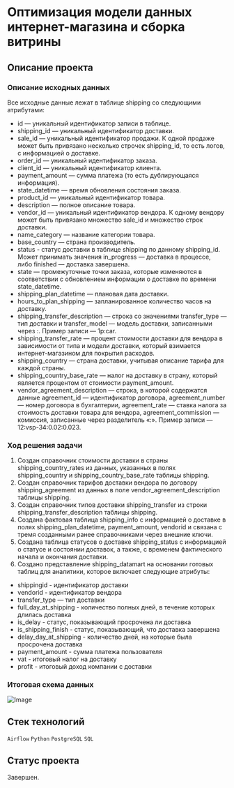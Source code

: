 # Оптимизация модели данных интернет-магазина и сборка витрины

## Описание проекта

### Описание исходных данных

Все исходные данные лежат в таблице shipping со следующими атрибутами:
- id — уникальный идентификатор записи в таблице.
- shipping_id — уникальный идентификатор доставки.
- sale_id — уникальный идентификатор продажи. К одной продаже может быть привязано несколько строчек shipping_id, то есть логов, с информацией о доставке.
- order_id — уникальный идентификатор заказа.
- client_id — уникальный идентификатор клиента.
- payment_amount — сумма платежа (то есть дублирующаяся информация).
- state_datetime — время обновления состояния заказа.
- product_id — уникальный идентификатор товара.
- description — полное описание товара.
- vendor_id — уникальный идентификатор вендора. К одному вендору может быть привязано множество sale_id и множество строк доставки.
- name_category — название категории товара.
- base_country — страна производитель.
- status - статус доставки в таблице shipping по данному shipping_id. Может принимать значения in_progress — доставка в процессе, либо finished — доставка завершена.
- state — промежуточные точки заказа, которые изменяются в соответствии с обновлением информации о доставке по времени state_datetime.
- shipping_plan_datetime — плановая дата доставки.
- hours_to_plan_shipping — запланированное количество часов на доставку.
- shipping_transfer_description — строка со значениями transfer_type — тип доставки и transfer_model — модель доставки, записанными через :. Пример записи — 1p:car.
- shipping_transfer_rate — процент стоимости доставки для вендора в зависимости от типа и модели доставки, который взимается интернет-магазином для покрытия расходов.
- shipping_country — страна доставки, учитывая описание тарифа для каждой страны.
- shipping_country_base_rate — налог на доставку в страну, который является процентом от стоимости payment_amount.
- vendor_agreement_description  — строка, в которой содержатся данные agreement_id — идентификатор договора, agreement_number — номер договора в бухгалтерии, agreement_rate — ставка налога за стоимость доставки товара для вендора, agreement_commission — комиссия, записанные через разделитель «:». Пример записи — 12:vsp-34:0.02:0.023.

### Ход решения задачи

1. Создан справочник стоимости доставки в страны shipping_country_rates из данных, указанных в полях shipping_country и shipping_country_base_rate таблицы shipping.
2. Создан справочник тарифов доставки вендора по договору shipping_agreement из данных в поле vendor_agreement_description таблицы shipping.
3. Создан справочник типов доставки shipping_transfer из строки shipping_transfer_description таблицы shipping.
4. Создана фактовая таблица shipping_info с информацией о доставке в полях shipping_plan_datetime, payment_amount, vendorid и связана с тремя созданными ранее справочниками через внешние ключи.
5. Создана таблица статусов о доставке shipping_status с информацией о статусе и состоянии доставок, а также, с временем фактического начала и окончания доставки.
6. Создано представление shipping_datamart на основании готовых таблиц для аналитики, которое включает следующие атрибуты:
- shippingid - идентификатор доставки
- vendorid - идентификатор вендора
- transfer_type — тип доставки
- full_day_at_shipping - количество полных дней, в течение которых длилась доставка
- is_delay - статус, показывающий просрочена ли доставка
- is_shipping_finish - статус, показывающий, что доставка завершена
- delay_day_at_shipping - количество дней, на которые была просрочена доставка
- payment_amount - сумма платежа пользователя
- vat - итоговый налог на доставку
- profit - итоговый доход компании с доставки

### Итоговая схема данных

![Image](https://github.com/beslankumykov/portfolio/assets/87646293/95ea47f9-dd92-4f1b-9c15-cb326fbb5d03)

## Стек технологий

`Airflow` `Python` `PostgreSQL` `SQL`

## Статус проекта

Завершен.
